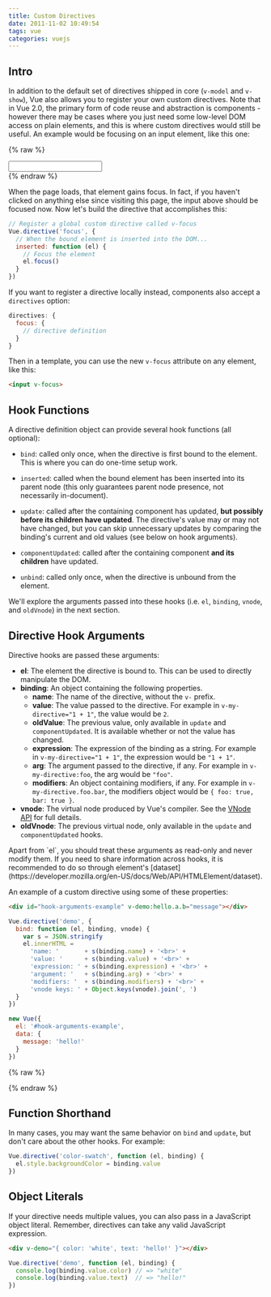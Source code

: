 ```yaml
---
title: Custom Directives
date: 2011-11-02 10:49:54
tags: vue
categories: vuejs
---
```


## Intro

In addition to the default set of directives shipped in core (`v-model` and `v-show`), Vue also allows you to register your own custom directives. Note that in Vue 2.0, the primary form of code reuse and abstraction is components - however there may be cases where you just need some low-level DOM access on plain elements, and this is where custom directives would still be useful. An example would be focusing on an input element, like this one:

{% raw %}
<div id="simplest-directive-example" class="demo">
  <input v-focus>
</div>
<script>
Vue.directive('focus', {
  inserted: function (el) {
    el.focus()
  }
})
new Vue({
  el: '#simplest-directive-example'
})
</script>
{% endraw %}

When the page loads, that element gains focus. In fact, if you haven't clicked on anything else since visiting this page, the input above should be focused now. Now let's build the directive that accomplishes this:

``` js
// Register a global custom directive called v-focus
Vue.directive('focus', {
  // When the bound element is inserted into the DOM...
  inserted: function (el) {
    // Focus the element
    el.focus()
  }
})
```

If you want to register a directive locally instead, components also accept a `directives` option:

``` js
directives: {
  focus: {
    // directive definition
  }
}
```

Then in a template, you can use the new `v-focus` attribute on any element, like this:

``` html
<input v-focus>
```

## Hook Functions

A directive definition object can provide several hook functions (all optional):

- `bind`: called only once, when the directive is first bound to the element. This is where you can do one-time setup work.

- `inserted`: called when the bound element has been inserted into its parent node (this only guarantees parent node presence, not necessarily in-document).

- `update`: called after the containing component has updated, __but possibly before its children have updated__. The directive's value may or may not have changed, but you can skip unnecessary updates by comparing the binding's current and old values (see below on hook arguments).

- `componentUpdated`: called after the containing component __and its children__ have updated.

- `unbind`: called only once, when the directive is unbound from the element.

We'll explore the arguments passed into these hooks (i.e. `el`, `binding`, `vnode`, and `oldVnode`) in the next section.

## Directive Hook Arguments

Directive hooks are passed these arguments:

- **el**: The element the directive is bound to. This can be used to directly manipulate the DOM.
- **binding**: An object containing the following properties.
  - **name**: The name of the directive, without the `v-` prefix.
  - **value**: The value passed to the directive. For example in `v-my-directive="1 + 1"`, the value would be `2`.
  - **oldValue**: The previous value, only available in `update` and `componentUpdated`. It is available whether or not the value has changed.
  - **expression**: The expression of the binding as a string. For example in `v-my-directive="1 + 1"`, the expression would be `"1 + 1"`.
  - **arg**: The argument passed to the directive, if any. For example in `v-my-directive:foo`, the arg would be `"foo"`.
  - **modifiers**: An object containing modifiers, if any. For example in `v-my-directive.foo.bar`, the modifiers object would be `{ foo: true, bar: true }`.
- **vnode**: The virtual node produced by Vue's compiler. See the [VNode API](../api/#VNode-Interface) for full details.
- **oldVnode**: The previous virtual node, only available in the `update` and `componentUpdated` hooks.

<p class="tip">Apart from `el`, you should treat these arguments as read-only and never modify them. If you need to share information across hooks, it is recommended to do so through element's [dataset](https://developer.mozilla.org/en-US/docs/Web/API/HTMLElement/dataset).</p>

An example of a custom directive using some of these properties:

``` html
<div id="hook-arguments-example" v-demo:hello.a.b="message"></div>
```

``` js
Vue.directive('demo', {
  bind: function (el, binding, vnode) {
    var s = JSON.stringify
    el.innerHTML =
      'name: '       + s(binding.name) + '<br>' +
      'value: '      + s(binding.value) + '<br>' +
      'expression: ' + s(binding.expression) + '<br>' +
      'argument: '   + s(binding.arg) + '<br>' +
      'modifiers: '  + s(binding.modifiers) + '<br>' +
      'vnode keys: ' + Object.keys(vnode).join(', ')
  }
})

new Vue({
  el: '#hook-arguments-example',
  data: {
    message: 'hello!'
  }
})
```
<!--more-->

{% raw %}
<div id="hook-arguments-example" v-demo:hello.a.b="message" class="demo"></div>
<script>
Vue.directive('demo', {
  bind: function (el, binding, vnode) {
    var s = JSON.stringify
    el.innerHTML =
      'name: '       + s(binding.name) + '<br>' +
      'value: '      + s(binding.value) + '<br>' +
      'expression: ' + s(binding.expression) + '<br>' +
      'argument: '   + s(binding.arg) + '<br>' +
      'modifiers: '  + s(binding.modifiers) + '<br>' +
      'vnode keys: ' + Object.keys(vnode).join(', ')
  }
})
new Vue({
  el: '#hook-arguments-example',
  data: {
    message: 'hello!'
  }
})
</script>
{% endraw %}

## Function Shorthand

In many cases, you may want the same behavior on `bind` and `update`, but don't care about the other hooks. For example:

``` js
Vue.directive('color-swatch', function (el, binding) {
  el.style.backgroundColor = binding.value
})
```

## Object Literals

If your directive needs multiple values, you can also pass in a JavaScript object literal. Remember, directives can take any valid JavaScript expression.

``` html
<div v-demo="{ color: 'white', text: 'hello!' }"></div>
```

``` js
Vue.directive('demo', function (el, binding) {
  console.log(binding.value.color) // => "white"
  console.log(binding.value.text)  // => "hello!"
})
```
